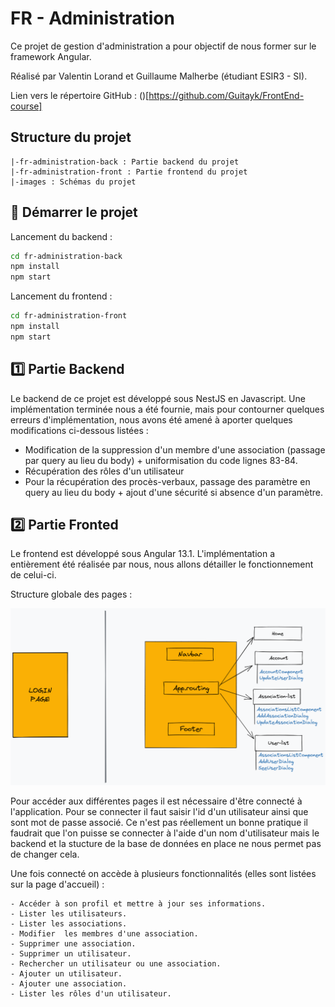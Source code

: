 # FR - Administration
Ce projet de gestion d'administration a pour objectif de nous former sur le framework Angular.

Réalisé par Valentin Lorand et Guillaume Malherbe (étudiant ESIR3 - SI). 

Lien vers le répertoire GitHub : ()[https://github.com/Guitayk/FrontEnd-course]

## Structure du projet
```
|-fr-administration-back : Partie backend du projet
|-fr-administration-front : Partie frontend du projet
|-images : Schémas du projet
```

## :rocket: Démarrer le projet

Lancement du backend :

```bash
cd fr-administration-back
npm install
npm start
```

Lancement du frontend :

```bash
cd fr-administration-front
npm install
npm start
```

## :one: Partie Backend
Le backend de ce projet est développé sous NestJS en Javascript.
Une implémentation terminée nous a été fournie, mais pour contourner quelques erreurs d'implémentation, nous avons été amené à aporter quelques modifications ci-dessous listées :

- Modification de la suppression d'un membre d'une association (passage par query au lieu du body) + uniformisation du code lignes 83-84.
- Récupération des rôles d'un utilisateur
- Pour la récupération des procès-verbaux, passage des paramètre en query au lieu du body + ajout d'une sécurité si absence d'un paramètre.

## :two: Partie Fronted
Le frontend est développé sous Angular 13.1.
L'implémentation a entièrement été réalisée par nous, nous allons détailler le fonctionnement de celui-ci.

Structure globale des pages :

![images/structure_globale.png](images/structure_globale.png)

Pour accéder aux différentes pages il est nécessaire d'être connecté à l'application.
Pour se connecter il faut saisir l'id d'un utilisateur ainsi que sont mot de passe associé. Ce n'est pas réellement un bonne pratique il faudrait que l'on puisse se connecter à l'aide d'un nom d'utilisateur mais le backend et la stucture de la base de données en place ne nous permet pas de changer cela.

Une fois connecté on accède à plusieurs fonctionnalités (elles sont listées sur la page d'accueil) :

    - Accéder à son profil et mettre à jour ses informations.
    - Lister les utilisateurs.
    - Lister les associations.
    - Modifier  les membres d'une association.
    - Supprimer une association.
    - Supprimer un utilisateur.
    - Rechercher un utilisateur ou une association.
    - Ajouter un utilisateur.
    - Ajouter une association.
    - Lister les rôles d'un utilisateur.

